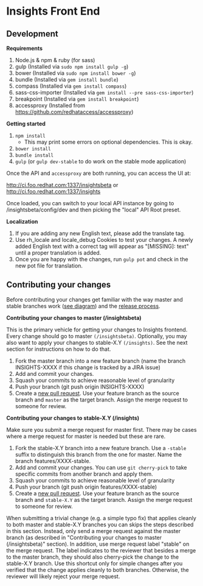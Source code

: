 # Insights Front End

Development
---
**Requirements**

1. Node.js & npm & ruby (for sass)
2. gulp (Installed via `sudo npm install gulp -g`)
3. bower (Installed via `sudo npm install bower -g`)
4. bundle (Installed via `gem install bundle`)
4. compass (Installed via `gem install compass`)
4. sass-css-importer (Installed via `gem install --pre sass-css-importer`)
4. breakpoint (Installed via `gem install breakpoint`)
5. accessproxy (Installed from https://github.com/redhataccess/accessproxy)

**Getting started**

1. `npm install`
    - This may print some errors on optional dependencies.  This is okay.
2. `bower install`
3. `bundle install`
4. `gulp` (or `gulp dev-stable` to do work on the stable mode application)

Once the API and `accessproxy` are both running, you can access the UI at:

http://ci.foo.redhat.com:1337/insightsbeta or http://ci.foo.redhat.com:1337/insights

Once loaded, you can switch to your local API instance by going to /insightsbeta/config/dev and then picking the "local" API Root preset.

**Localization**

1. If you are adding any new English text, please add the translate tag.
2. Use rh_locale and locale_debug Cookies to test your changes.  A newly added English text with a correct tag will appear as "[MISSING]: text" until a proper translation is added.
3. Once you are happy with the changes, run `gulp pot` and check in the new pot file for translation.

## Contributing your changes

Before contributing your changes get familiar with the way master and stable branches work ([see diagram](https://docs.google.com/a/redhat.com/drawings/d/1msfgOEE3faiCTdUv4I3BLN37y0ibNY0oQjAlUq4tQhQ/edit?usp=sharing)) and the [release process](https://mojo.redhat.com/docs/DOC-1059887).

**Contributing your changes to master (/insightsbeta)**

This is the primary vehicle for getting your changes to Insights frontend.
Every change should go to master `(/insightsbeta)`.
Optionally, you may also want to apply your changes to stable-X.Y `(/insights)`.
See the next section for instructions on how to do that.

1. Fork the master branch into a new feature branch (name the branch INSIGHTS-XXXX if this change is tracked by a JIRA issue)
2. Add and commit your changes.
3. Squash your commits to achieve reasonable level of granularity
4. Push your branch (git push origin INSIGHTS-XXXX)
5. Create a [new pull request](https://github.com/ansible/insights-frontend/compare?expand=1). Use your feature branch as the source branch and `master` as the target branch. Assign the merge request to someone for review.

**Contributing your changes to stable-X.Y (/insights)**

Make sure you submit a merge request for master first. There may be cases where a merge request for master is needed but these are rare.

1. Fork the stable-X.Y branch into a new feature branch. Use a `-stable` suffix to distinguish this branch from the one for master. Name the branch features/XXXX-stable.
2. Add and commit your changes. You can use `git cherry-pick` to take specific commits from another branch and apply them.
3. Squash your commits to achieve reasonable level of granularity
4. Push your branch (git push origin features/XXXX-stable)
5. Create a [new pull request](https://github.com/ansible/insights-frontend/compare?expand=1). Use your feature branch as the source branch and `stable-X.Y` as the target branch. Assign the merge request to someone for review.

When submitting a trivial change (e.g. a simple typo fix) that applies cleanly to both master and stable-X.Y branches you can skips the steps described in this section. Instead, only send a merge request against the master branch (as described in "Contributing your changes to master (/insightsbeta)" section). In addition, use merge request label "stable" on the merge request. The label indicates to the reviewer that besides a merge to the master branch, they should also cherry-pick the change to the stable-X.Y branch. Use this shortcut only for simple changes after you verified that the change applies cleanly to both branches. Otherwise, the reviewer will likely reject your merge request.


